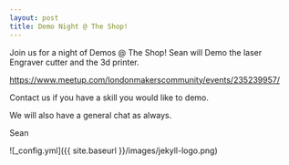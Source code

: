 ```yaml
---
layout: post
title: Demo Night @ The Shop!
---
```


Join us for a night of Demos @ The Shop! Sean will Demo the laser Engraver cutter and the 3d printer.

https://www.meetup.com/londonmakerscommunity/events/235239957/

Contact us if you have a skill you would like to demo.



We will also have a general chat as always. 



Sean

![_config.yml]({{ site.baseurl }}/images/jekyll-logo.png)
